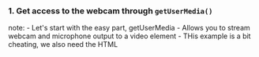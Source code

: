 ### 1. Get access to the webcam through `getUserMedia()`

note:
    - Let's start with the easy part, getUserMedia
    - Allows you to stream webcam and microphone output to a video element
    - THis example is a bit cheating, we also need the HTML
